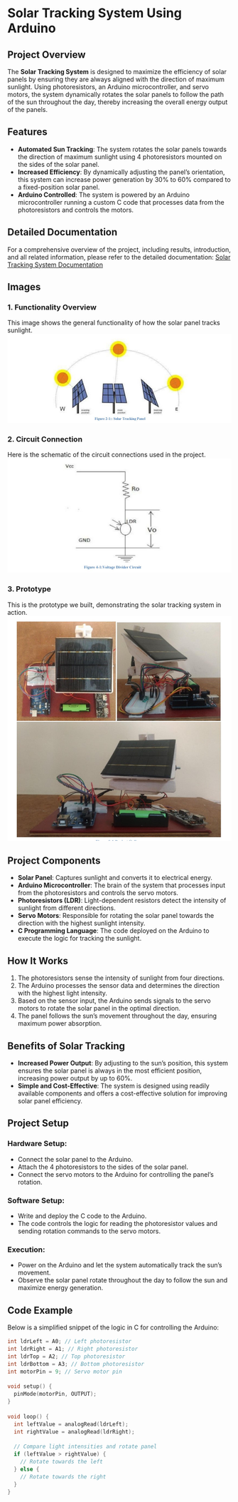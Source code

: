# Solar Tracking System Using Arduino

## Project Overview
The **Solar Tracking System** is designed to maximize the efficiency of solar panels by ensuring they are always aligned with the direction of maximum sunlight. Using photoresistors, an Arduino microcontroller, and servo motors, the system dynamically rotates the solar panels to follow the path of the sun throughout the day, thereby increasing the overall energy output of the panels.

## Features
- **Automated Sun Tracking**: The system rotates the solar panels towards the direction of maximum sunlight using 4 photoresistors mounted on the sides of the solar panel.
- **Increased Efficiency**: By dynamically adjusting the panel’s orientation, this system can increase power generation by 30% to 60% compared to a fixed-position solar panel.
- **Arduino Controlled**: The system is powered by an Arduino microcontroller running a custom C code that processes data from the photoresistors and controls the motors.

## Detailed Documentation
For a comprehensive overview of the project, including results, introduction, and all related information, please refer to the detailed documentation: [Solar Tracking System Documentation](https://github.com/saitejat1907/Dual-Axis-Solar-Tracking-system/blob/main/Mini%20Project%20Final%20report.pdf)


## Images

### 1. Functionality Overview
This image shows the general functionality of how the solar panel tracks sunlight.
![Functionality Overview](https://github.com/saitejat1907/Dual-Axis-Solar-Tracking-system/blob/main/picture1.jpg)

### 2. Circuit Connection
Here is the schematic of the circuit connections used in the project.
![Circuit Connection](https://github.com/saitejat1907/Dual-Axis-Solar-Tracking-system/blob/main/picture2.jpg)

### 3. Prototype
This is the prototype we built, demonstrating the solar tracking system in action.
![Prototype](https://github.com/saitejat1907/Dual-Axis-Solar-Tracking-system/blob/main/picture3.jpg)

## Project Components
- **Solar Panel**: Captures sunlight and converts it to electrical energy.
- **Arduino Microcontroller**: The brain of the system that processes input from the photoresistors and controls the servo motors.
- **Photoresistors (LDR)**: Light-dependent resistors detect the intensity of sunlight from different directions.
- **Servo Motors**: Responsible for rotating the solar panel towards the direction with the highest sunlight intensity.
- **C Programming Language**: The code deployed on the Arduino to execute the logic for tracking the sunlight.

## How It Works
1. The photoresistors sense the intensity of sunlight from four directions.
2. The Arduino processes the sensor data and determines the direction with the highest light intensity.
3. Based on the sensor input, the Arduino sends signals to the servo motors to rotate the solar panel in the optimal direction.
4. The panel follows the sun’s movement throughout the day, ensuring maximum power absorption.

## Benefits of Solar Tracking
- **Increased Power Output**: By adjusting to the sun’s position, this system ensures the solar panel is always in the most efficient position, increasing power output by up to 60%.
- **Simple and Cost-Effective**: The system is designed using readily available components and offers a cost-effective solution for improving solar panel efficiency.

## Project Setup

### Hardware Setup:
- Connect the solar panel to the Arduino.
- Attach the 4 photoresistors to the sides of the solar panel.
- Connect the servo motors to the Arduino for controlling the panel’s rotation.

### Software Setup:
- Write and deploy the C code to the Arduino.
- The code controls the logic for reading the photoresistor values and sending rotation commands to the servo motors.

### Execution:
- Power on the Arduino and let the system automatically track the sun’s movement.
- Observe the solar panel rotate throughout the day to follow the sun and maximize energy generation.

## Code Example
Below is a simplified snippet of the logic in C for controlling the Arduino:

```c
int ldrLeft = A0; // Left photoresistor
int ldrRight = A1; // Right photoresistor
int ldrTop = A2; // Top photoresistor
int ldrBottom = A3; // Bottom photoresistor
int motorPin = 9; // Servo motor pin

void setup() {
  pinMode(motorPin, OUTPUT);
}

void loop() {
  int leftValue = analogRead(ldrLeft);
  int rightValue = analogRead(ldrRight);
  
  // Compare light intensities and rotate panel
  if (leftValue > rightValue) {
    // Rotate towards the left
  } else {
    // Rotate towards the right
  }
}
```
